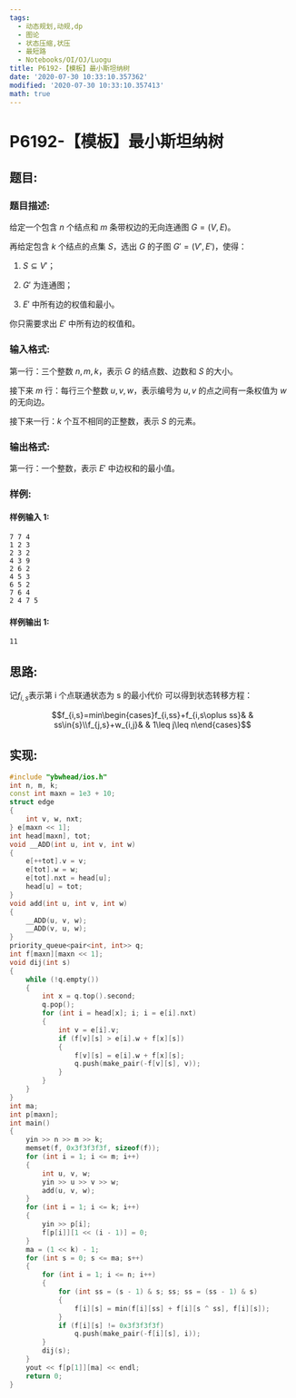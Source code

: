```yaml
---
tags:
  - 动态规划,动规,dp
  - 图论
  - 状态压缩,状压
  - 最短路
  - Notebooks/OI/OJ/Luogu
title: P6192-【模板】最小斯坦纳树
date: '2020-07-30 10:33:10.357362'
modified: '2020-07-30 10:33:10.357413'
math: true
---
```


# P6192-【模板】最小斯坦纳树

## 题目:

### 题目描述:

给定一个包含 $n$ 个结点和 $m$ 条带权边的无向连通图 $G=(V,E)$。

再给定包含 $k$ 个结点的点集 $S$，选出 $G$ 的子图 $G'=(V',E')$，使得：

1. $S\subseteq V'$；

2. $G'$ 为连通图；

3. $E'$ 中所有边的权值和最小。

你只需要求出 $E'$ 中所有边的权值和。

### 输入格式:

第一行：三个整数 $n,m,k$，表示 $G$ 的结点数、边数和 $S$ 的大小。

接下来 $m$ 行：每行三个整数 $u,v,w$，表示编号为 $u,v$ 的点之间有一条权值为 $w$ 的无向边。

接下来一行：$k$ 个互不相同的正整数，表示 $S$ 的元素。

### 输出格式:

第一行：一个整数，表示 $E'$ 中边权和的最小值。

### 样例:

#### 样例输入 1:

```
7 7 4
1 2 3
2 3 2
4 3 9
2 6 2
4 5 3
6 5 2
7 6 4
2 4 7 5

```

#### 样例输出 1:

```
11

```

## 思路:

记$f_{i,s}$表示第 i 个点联通状态为 s 的最小代价
可以得到状态转移方程：

$$f_{i,s}=min\begin{cases}f_{i,ss}+f_{i,s\oplus ss}& & ss\in{s}\\f_{j,s}+w_{i,j}& & 1\leq j\leq n\end{cases}$$

## 实现:

```cpp
#include "ybwhead/ios.h"
int n, m, k;
const int maxn = 1e3 + 10;
struct edge
{
    int v, w, nxt;
} e[maxn << 1];
int head[maxn], tot;
void __ADD(int u, int v, int w)
{
    e[++tot].v = v;
    e[tot].w = w;
    e[tot].nxt = head[u];
    head[u] = tot;
}
void add(int u, int v, int w)
{
    __ADD(u, v, w);
    __ADD(v, u, w);
}
priority_queue<pair<int, int>> q;
int f[maxn][maxn << 1];
void dij(int s)
{
    while (!q.empty())
    {
        int x = q.top().second;
        q.pop();
        for (int i = head[x]; i; i = e[i].nxt)
        {
            int v = e[i].v;
            if (f[v][s] > e[i].w + f[x][s])
            {
                f[v][s] = e[i].w + f[x][s];
                q.push(make_pair(-f[v][s], v));
            }
        }
    }
}
int ma;
int p[maxn];
int main()
{
    yin >> n >> m >> k;
    memset(f, 0x3f3f3f3f, sizeof(f));
    for (int i = 1; i <= m; i++)
    {
        int u, v, w;
        yin >> u >> v >> w;
        add(u, v, w);
    }
    for (int i = 1; i <= k; i++)
    {
        yin >> p[i];
        f[p[i]][1 << (i - 1)] = 0;
    }
    ma = (1 << k) - 1;
    for (int s = 0; s <= ma; s++)
    {
        for (int i = 1; i <= n; i++)
        {
            for (int ss = (s - 1) & s; ss; ss = (ss - 1) & s)
            {
                f[i][s] = min(f[i][ss] + f[i][s ^ ss], f[i][s]);
            }
            if (f[i][s] != 0x3f3f3f3f)
                q.push(make_pair(-f[i][s], i));
        }
        dij(s);
    }
    yout << f[p[1]][ma] << endl;
    return 0;
}
```
